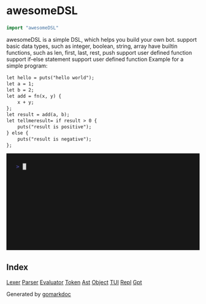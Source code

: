 <!-- Code generated by gomarkdoc. DO NOT EDIT -->

# awesomeDSL

```go
import "awesomeDSL"
```

awesomeDSL is a simple DSL, which helps you build your own bot. support basic data types, such as integer, boolean, string, array have builtin functions, such as len, first, last, rest, push support user defined function support if\-else statement support user defined function Example for a simple program:

```
let hello = puts("hello world");
let a = 1;
let b = 2;
let add = fn(x, y) {
	x + y;
};
let result = add(a, b);
let tellmeresult= if result > 0 {
	puts("result is positive");
} else {
	puts("result is negative");
};
```
![example](./demo.gif)

## Index

[Lexer](./doc/lexer.md)
[Parser](./doc/parser.md)
[Evaluator](./doc/evaluator.md)
[Token](./doc/token.md)
[Ast](./doc/ast.md)
[Object](./doc/object.md)
[TUI](./doc/tui.md)
[Repl](./doc/repl.md)
[Gpt](./doc/gpt.md)

Generated by [gomarkdoc](<https://github.com/princjef/gomarkdoc>)
